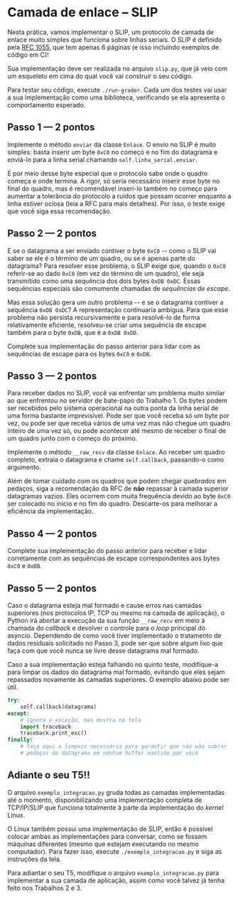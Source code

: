 # Camada de enlace – SLIP

Nesta prática, vamos implementar o SLIP, um protocolo de camada de enlace muito simples que funciona sobre linhas seriais. O SLIP é definido pela [RFC 1055](https://tools.ietf.org/html/rfc1055), que tem apenas 6 páginas (e isso incluindo exemplos de código em C)!

Sua implementação deve ser realizada no arquivo `slip.py`, que já veio com um esqueleto em cima do qual você vai construir o seu código.

Para testar seu código, execute `./run-grader`. Cada um dos testes vai usar a sua implementação como uma biblioteca, verificando se ela apresenta o comportamento esperado.

## Passo 1 — 2 pontos

Implemente o método `enviar` da classe `Enlace`. O envio no SLIP é muito simples: basta inserir um byte `0xC0` no começo e no fim do datagrama e enviá-lo para a linha serial chamando `self.linha_serial.enviar`.

É por meio desse byte especial que o protocolo sabe onde o quadro começa e onde termina. A rigor, só seria necessário inserir esse byte no final do quadro, mas é recomendável inseri-lo também no começo para aumentar a tolerância do protocolo a ruídos que possam ocorrer enquanto a linha estiver ociosa (leia a RFC para mais detalhes). Por isso, o teste exige que você siga essa recomendação.

## Passo 2 — 2 pontos

E se o datagrama a ser enviado contiver o byte `0xC0` -- como o SLIP vai saber se ele é o término de um quadro, ou se é apenas parte do datagrama? Para resolver esse problema, o SLIP exige que, quando o `0xC0` referir-se ao dado `0xC0` (em vez do término de um quadro), ele seja transmitido como uma sequência dos dois bytes `0xDB 0xDC`. Essas sequências especiais são comumente chamadas de *sequências de escape*.

Mas essa solução gera um outro problema -- e se o datagrama contiver a sequência `0xDB 0xDC`? A representação continuaria ambígua. Para que esse problema não persista recursivamente e para resolvê-lo de forma relativamente eficiente, resolveu-se criar uma sequência de escape também para o byte `0xDB`, que é a `0xDB 0xDD`.

Complete sua implementação do passo anterior para lidar com as sequências de escape para os bytes `0xC0` e `0xDB`.

## Passo 3 — 2 pontos

Para receber dados no SLIP, você vai enfrentar um problema muito similar ao que enfrentou no servidor de bate-papo do Trabalho 1. Os bytes podem ser recebidos pelo sistema operacional na outra ponta da linha serial de uma forma bastante imprevisível. Pode ser que você receba só um byte por vez, ou pode ser que receba vários de uma vez mas não chegue um quadro inteiro de uma vez só, ou pode acontecer até mesmo de receber o final de um quadro junto com o começo do próximo.

Implemente o método `__raw_recv` da classe `Enlace`. Ao receber um quadro completo, extraia o datagrama e chame `self.callback`, passando-o como argumento.

Além de tomar cuidado com os quadros que podem chegar *quebrados* em pedaços, siga a recomendação da RFC de **não** repassar à camada superior datagramas vazios. Eles ocorrem com muita frequência devido ao byte `0xC0` ser colocado no início e no fim do quadro. Descarte-os para melhorar a eficiência da implementação.

## Passo 4 — 2 pontos

Complete sua implementação do passo anterior para receber e lidar corretamente com as sequências de escape correspondentes aos bytes `0xC0` e `0xDB`.

## Passo 5 — 2 pontos

Caso o datagrama esteja mal formado e cause erros nas camadas superiores (nos protocolos IP, TCP ou mesmo na camada de aplicação), o Python irá abortar a execução da sua função `__raw_recv` em meio à chamada do *callback* e devolver o controle para o *loop* principal do asyncio. Dependendo de como você tiver implementado o tratamento de dados residuais solicitado no Passo 3, pode ser que sobre algum lixo que faça com que você nunca se livre desse datagrama mal formado.

Caso a sua implementação esteja falhando no quinto teste, modifique-a para limpar os dados do datagrama mal formado, evitando que eles sejam repassados novamente às camadas superiores. O exemplo abaixo pode ser útil.

```python
try:
    self.callback(datagrama)
except:
    # ignora a exceção, mas mostra na tela
    import traceback
    traceback.print_exc()
finally:
    # faça aqui a limpeza necessária para garantir que não vão sobrar
    # pedaços do datagrama em nenhum buffer mantido por você
```

## Adiante o seu T5!!

O arquivo `exemplo_integracao.py` gruda todas as camadas implementadas até o momento, disponibilizando uma implementação completa de TCP/IP/SLIP que funciona totalmente à parte da implementação do *kernel* Linux.

O Linux também possui uma implementação de SLIP, então é possível colocar ambas as implementações para conversar, como se fossem máquinas diferentes (mesmo que estejam executando no mesmo computador). Para fazer isso, execute `./exemplo_integracao.py` e siga as instruções da tela.

Para adiantar o seu T5, modifique o arquivo `exemplo_integracao.py` para implementar a sua camada de aplicação, assim como você talvez já tenha feito nos Trabalhos 2 e 3.

